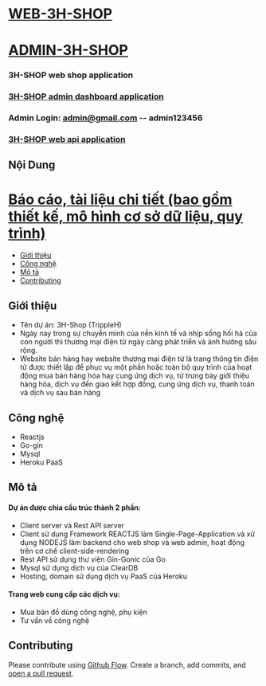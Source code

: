 # [WEB-3H-SHOP](http://web-3h-shop.herokuapp.com/)
# [ADMIN-3H-SHOP](http://admin-3h-shop.herokuapp.com/)

### 3H-SHOP web shop application
### [3H-SHOP admin dashboard application](https://github.com/barrydevp/admin-3h-shop)
### Admin Login: admin@gmail.com -- admin123456
### [3H-SHOP web api application](https://github.com/barrydevp/api-3h-shop)

## Nội Dung
# [Báo cáo, tài liệu chi tiết (bao gồm thiết kế, mô hình cơ sở dữ liệu, quy trình)](/docs/Nhom12_Bao_cao_du_an_3h_shop.pdf)

- [Giới thiệu](#gioithieu)
- [Công nghệ](#congnghe)
- [Mô tả](#mota)
- [Contributing](#contributing)

## Giới thiệu

- Tên dự án: 3H-Shop (TrippleH)
- Ngày nay trong sự chuyển mình của nền kinh tế và nhịp sống hối hả của con người thì thương mại điện tử ngày càng phát triển và ảnh hưởng sâu rộng.
- Website bán hàng hay website thương  mại điện tử là trang thông tin điện tử được thiết lập để phục vụ một phần hoặc toàn bộ quy trình của hoạt động mua bán hàng hóa hay cung ứng dịch vụ, từ trưng bày giới thiệu hàng hóa, dịch vụ đến giao kết hợp đồng, cung ứng dịch vụ, thanh toán và dịch vụ sau bán hàng

## Công nghệ
- Reactjs
- Go-gin
- Mysql
- Heroku PaaS

## Mô tả
#### Dự án được chia cấu trúc thành 2 phần:
- Client server và Rest API server
- Client sử dụng Framework REACTJS làm Single-Page-Application và xử dụng NODEJS làm backend cho web shop và web admin, hoạt động trên cơ chế client-side-rendering
- Rest API sử dụng thư viện Gin-Gonic của Go
- Mysql sử dụng dịch vụ của ClearDB
- Hosting, domain sử dụng dịch vụ PaaS của Heroku

#### Trang web cung cấp các dịch vụ:
- Mua bán đồ dùng công nghệ, phụ kiện
- Tư vấn về công nghệ

## Contributing

Please contribute using [Github Flow](https://guides.github.com/introduction/flow/). Create a branch, add commits, and [open a pull request](https://github.com/barrydevp/web-3h-shop/compare).
